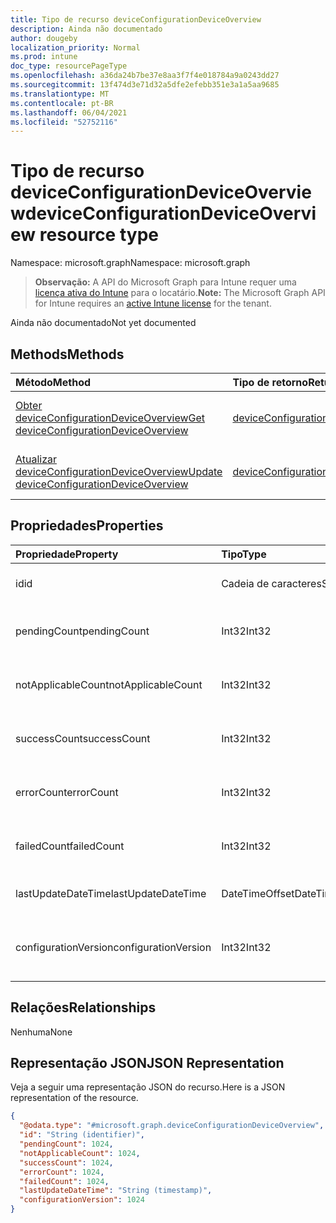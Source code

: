 ```yaml
---
title: Tipo de recurso deviceConfigurationDeviceOverview
description: Ainda não documentado
author: dougeby
localization_priority: Normal
ms.prod: intune
doc_type: resourcePageType
ms.openlocfilehash: a36da24b7be37e8aa3f7f4e018784a9a0243dd27
ms.sourcegitcommit: 13f474d3e71d32a5dfe2efebb351e3a1a5aa9685
ms.translationtype: MT
ms.contentlocale: pt-BR
ms.lasthandoff: 06/04/2021
ms.locfileid: "52752116"
---
```

# <a name="deviceconfigurationdeviceoverview-resource-type"></a><span data-ttu-id="1c4e6-103">Tipo de recurso deviceConfigurationDeviceOverview</span><span class="sxs-lookup"><span data-stu-id="1c4e6-103">deviceConfigurationDeviceOverview resource type</span></span>

<span data-ttu-id="1c4e6-104">Namespace: microsoft.graph</span><span class="sxs-lookup"><span data-stu-id="1c4e6-104">Namespace: microsoft.graph</span></span>

> <span data-ttu-id="1c4e6-105">**Observação:** A API do Microsoft Graph para Intune requer uma [licença ativa do Intune](https://go.microsoft.com/fwlink/?linkid=839381) para o locatário.</span><span class="sxs-lookup"><span data-stu-id="1c4e6-105">**Note:** The Microsoft Graph API for Intune requires an [active Intune license](https://go.microsoft.com/fwlink/?linkid=839381) for the tenant.</span></span>

<span data-ttu-id="1c4e6-106">Ainda não documentado</span><span class="sxs-lookup"><span data-stu-id="1c4e6-106">Not yet documented</span></span>

## <a name="methods"></a><span data-ttu-id="1c4e6-107">Methods</span><span class="sxs-lookup"><span data-stu-id="1c4e6-107">Methods</span></span>
|<span data-ttu-id="1c4e6-108">Método</span><span class="sxs-lookup"><span data-stu-id="1c4e6-108">Method</span></span>|<span data-ttu-id="1c4e6-109">Tipo de retorno</span><span class="sxs-lookup"><span data-stu-id="1c4e6-109">Return Type</span></span>|<span data-ttu-id="1c4e6-110">Descrição</span><span class="sxs-lookup"><span data-stu-id="1c4e6-110">Description</span></span>|
|:---|:---|:---|
|[<span data-ttu-id="1c4e6-111">Obter deviceConfigurationDeviceOverview</span><span class="sxs-lookup"><span data-stu-id="1c4e6-111">Get deviceConfigurationDeviceOverview</span></span>](../api/intune-deviceconfig-deviceconfigurationdeviceoverview-get.md)|[<span data-ttu-id="1c4e6-112">deviceConfigurationDeviceOverview</span><span class="sxs-lookup"><span data-stu-id="1c4e6-112">deviceConfigurationDeviceOverview</span></span>](../resources/intune-deviceconfig-deviceconfigurationdeviceoverview.md)|<span data-ttu-id="1c4e6-113">Ler propriedades e relações de objetos de [deviceConfigurationDeviceOverview](../resources/intune-deviceconfig-deviceconfigurationdeviceoverview.md).</span><span class="sxs-lookup"><span data-stu-id="1c4e6-113">Read properties and relationships of the [deviceConfigurationDeviceOverview](../resources/intune-deviceconfig-deviceconfigurationdeviceoverview.md) object.</span></span>|
|[<span data-ttu-id="1c4e6-114">Atualizar deviceConfigurationDeviceOverview</span><span class="sxs-lookup"><span data-stu-id="1c4e6-114">Update deviceConfigurationDeviceOverview</span></span>](../api/intune-deviceconfig-deviceconfigurationdeviceoverview-update.md)|[<span data-ttu-id="1c4e6-115">deviceConfigurationDeviceOverview</span><span class="sxs-lookup"><span data-stu-id="1c4e6-115">deviceConfigurationDeviceOverview</span></span>](../resources/intune-deviceconfig-deviceconfigurationdeviceoverview.md)|<span data-ttu-id="1c4e6-116">Atualizar as propriedades de um objeto de [deviceConfigurationDeviceOverview](../resources/intune-deviceconfig-deviceconfigurationdeviceoverview.md).</span><span class="sxs-lookup"><span data-stu-id="1c4e6-116">Update the properties of a [deviceConfigurationDeviceOverview](../resources/intune-deviceconfig-deviceconfigurationdeviceoverview.md) object.</span></span>|

## <a name="properties"></a><span data-ttu-id="1c4e6-117">Propriedades</span><span class="sxs-lookup"><span data-stu-id="1c4e6-117">Properties</span></span>
|<span data-ttu-id="1c4e6-118">Propriedade</span><span class="sxs-lookup"><span data-stu-id="1c4e6-118">Property</span></span>|<span data-ttu-id="1c4e6-119">Tipo</span><span class="sxs-lookup"><span data-stu-id="1c4e6-119">Type</span></span>|<span data-ttu-id="1c4e6-120">Descrição</span><span class="sxs-lookup"><span data-stu-id="1c4e6-120">Description</span></span>|
|:---|:---|:---|
|<span data-ttu-id="1c4e6-121">id</span><span class="sxs-lookup"><span data-stu-id="1c4e6-121">id</span></span>|<span data-ttu-id="1c4e6-122">Cadeia de caracteres</span><span class="sxs-lookup"><span data-stu-id="1c4e6-122">String</span></span>|<span data-ttu-id="1c4e6-123">Chave da entidade.</span><span class="sxs-lookup"><span data-stu-id="1c4e6-123">Key of the entity.</span></span>|
|<span data-ttu-id="1c4e6-124">pendingCount</span><span class="sxs-lookup"><span data-stu-id="1c4e6-124">pendingCount</span></span>|<span data-ttu-id="1c4e6-125">Int32</span><span class="sxs-lookup"><span data-stu-id="1c4e6-125">Int32</span></span>|<span data-ttu-id="1c4e6-126">Número de dispositivos pendentes</span><span class="sxs-lookup"><span data-stu-id="1c4e6-126">Number of pending devices</span></span>|
|<span data-ttu-id="1c4e6-127">notApplicableCount</span><span class="sxs-lookup"><span data-stu-id="1c4e6-127">notApplicableCount</span></span>|<span data-ttu-id="1c4e6-128">Int32</span><span class="sxs-lookup"><span data-stu-id="1c4e6-128">Int32</span></span>|<span data-ttu-id="1c4e6-129">Número de dispositivos não aplicáveis</span><span class="sxs-lookup"><span data-stu-id="1c4e6-129">Number of not applicable devices</span></span>|
|<span data-ttu-id="1c4e6-130">successCount</span><span class="sxs-lookup"><span data-stu-id="1c4e6-130">successCount</span></span>|<span data-ttu-id="1c4e6-131">Int32</span><span class="sxs-lookup"><span data-stu-id="1c4e6-131">Int32</span></span>|<span data-ttu-id="1c4e6-132">Número de dispositivos com êxito</span><span class="sxs-lookup"><span data-stu-id="1c4e6-132">Number of succeeded devices</span></span>|
|<span data-ttu-id="1c4e6-133">errorCount</span><span class="sxs-lookup"><span data-stu-id="1c4e6-133">errorCount</span></span>|<span data-ttu-id="1c4e6-134">Int32</span><span class="sxs-lookup"><span data-stu-id="1c4e6-134">Int32</span></span>|<span data-ttu-id="1c4e6-135">Número de dispositivos com erro</span><span class="sxs-lookup"><span data-stu-id="1c4e6-135">Number of error devices</span></span>|
|<span data-ttu-id="1c4e6-136">failedCount</span><span class="sxs-lookup"><span data-stu-id="1c4e6-136">failedCount</span></span>|<span data-ttu-id="1c4e6-137">Int32</span><span class="sxs-lookup"><span data-stu-id="1c4e6-137">Int32</span></span>|<span data-ttu-id="1c4e6-138">Número de dispositivos com falha</span><span class="sxs-lookup"><span data-stu-id="1c4e6-138">Number of failed devices</span></span>|
|<span data-ttu-id="1c4e6-139">lastUpdateDateTime</span><span class="sxs-lookup"><span data-stu-id="1c4e6-139">lastUpdateDateTime</span></span>|<span data-ttu-id="1c4e6-140">DateTimeOffset</span><span class="sxs-lookup"><span data-stu-id="1c4e6-140">DateTimeOffset</span></span>|<span data-ttu-id="1c4e6-141">Hora da última atualização</span><span class="sxs-lookup"><span data-stu-id="1c4e6-141">Last update time</span></span>|
|<span data-ttu-id="1c4e6-142">configurationVersion</span><span class="sxs-lookup"><span data-stu-id="1c4e6-142">configurationVersion</span></span>|<span data-ttu-id="1c4e6-143">Int32</span><span class="sxs-lookup"><span data-stu-id="1c4e6-143">Int32</span></span>|<span data-ttu-id="1c4e6-144">Versão da política para essa visão geral</span><span class="sxs-lookup"><span data-stu-id="1c4e6-144">Version of the policy for that overview</span></span>|

## <a name="relationships"></a><span data-ttu-id="1c4e6-145">Relações</span><span class="sxs-lookup"><span data-stu-id="1c4e6-145">Relationships</span></span>
<span data-ttu-id="1c4e6-146">Nenhuma</span><span class="sxs-lookup"><span data-stu-id="1c4e6-146">None</span></span>

## <a name="json-representation"></a><span data-ttu-id="1c4e6-147">Representação JSON</span><span class="sxs-lookup"><span data-stu-id="1c4e6-147">JSON Representation</span></span>
<span data-ttu-id="1c4e6-148">Veja a seguir uma representação JSON do recurso.</span><span class="sxs-lookup"><span data-stu-id="1c4e6-148">Here is a JSON representation of the resource.</span></span>
<!-- {
  "blockType": "resource",
  "keyProperty": "id",
  "@odata.type": "microsoft.graph.deviceConfigurationDeviceOverview"
}
-->
``` json
{
  "@odata.type": "#microsoft.graph.deviceConfigurationDeviceOverview",
  "id": "String (identifier)",
  "pendingCount": 1024,
  "notApplicableCount": 1024,
  "successCount": 1024,
  "errorCount": 1024,
  "failedCount": 1024,
  "lastUpdateDateTime": "String (timestamp)",
  "configurationVersion": 1024
}
```




